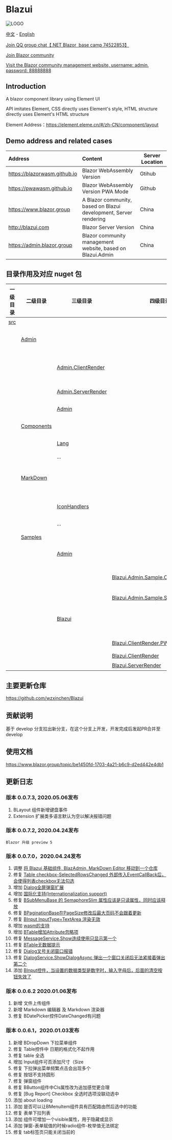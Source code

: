 # Blazui
![LOGO][1]

[中文][37] - [English][36] 

[Join QQ group chat【.NET Blazor  base camp 74522853】][2]

[Join Blazor community][3]

[Visit the Blazor community management website, username: admin, password: 88888888][4]

## Introduction
A blazor component library using Element UI

API imitates Element, CSS directly uses Element's style, HTML structure directly uses Element's HTML structure

Element Address：https://element.eleme.cn/#/zh-CN/component/layout

## Demo address and related cases
| Address | Content | Server Location |
| :----------- | :----------                       | --|
|https://blazorwasm.github.io|Blazor WebAssembly Version |Gtihub|
|https://pwawasm.github.io| Blazor WebAssembly Version PWA Mode|Github|
|https://www.blazor.group | A Blazor community, based on Blazui development, Server rendering |China| 
|http://blazui.com| Blazor Server Version | China |
|https://admin.blazor.group| Blazor community management website, based on Blazui.Admin |China|
## 目录作用及对应 nuget 包

| 一级目录  | 二级目录         | 三级目录                 | 四级目录                                    | 描述                                  | Nuget包                                                                                                                              |
|----------|------------------|-------------------------|--------------------------------------------|---------------------------------------|--------------------------------------------------------------------------------------------------------------------------------------|
| [src][5] |                  |                         |                                            | 存放源码                               |                                                                                                                                      |
|          | [Admin][6]       |                         |                                            | 基于 Blazui 开发的后台管理模板          |                                                                                                                                      |
|          |                  | [Admin.ClientRender][7] |                                            | 模板的 WebAssembly 渲染版（未完成）     |                                                                                                                                      |
|          |                  | [Admin.ServerRender][8] |                                            | 模板的 Server 渲染版                   | [![Nuget](https://img.shields.io/nuget/dt/Blazui.Admin.ServerRender.svg)](https://www.nuget.org/packages/Blazui.Admin.ServerRender/) |
|          |                  | [Admin][9]              |                                            | 仅为模板的界面框架                      | [![Nuget](https://img.shields.io/nuget/dt/Blazui.Admin.svg)](https://www.nuget.org/packages/Blazui.Admin/)                           |
|          | [Components][10] |                         |                                            | Blazui 组件源码                        | [![Nuget](https://img.shields.io/nuget/dt/Blazui.Component.svg)](https://www.nuget.org/packages/Blazui.Component/)                   |
|          |                  | [Lang][11]              |                                            | 多语言功能源码                          |                                                                                                                                      |
|          |                  | ...                     |                                            | 组件源码                               |                                                                                                                                      |
|          | [MarkDown][12]   |                         |                                            | 基于 Blazui 开发的 MarkDown 编辑器      | [![Nuget](https://img.shields.io/nuget/dt/Blazui.MarkDown.svg)](https://www.nuget.org/packages/Blazui.MarkDown/)                     |
|          |                  | [IconHandlers][13]      |                                            | MarkDown 编辑器图标的处理程序           |                                                                                                                                      |
|          |                  | ...                     |                                            | 编辑器源码                             |                                                                                                                                      |
|          | [Samples][14]    |                         |                                            | 所有组件的演示代码                      |                                                                                                                                      |
|          |                  | [Admin][15]             |                                            | Blazui.Admin 的演示代码                |                                                                                                                                      |
|          |                  |                         | [Blazui.Admin.Sample.ClientRender.PWA][16] | PWA WASM 模式，没有服务端，无法运行     |                                                                                                                                      |
|          |                  |                         | [Blazui.Admin.Sample.ServerRender][17]     | Server 模式                           |                                                                                                                                      |
|          |                  | [Blazui][18]            |                                            | Blazui 的演示代码，包括 MarkDown 编辑器 |                                                                                                                                      |
|          |                  |                         | [Blazui.ClientRender.PWA][19]              | PWA WASM 模式                          |                                                                                                                                      |
|          |                  |                         | [Blazui.ClientRender][20]                  | WASM 模式                              |                                                                                                                                      |
|          |                  |                         | [Blazui.ServerRender][21]                  | Server模式                             |                                                                                                                                      |


## 主要更新仓库

https://github.com/wzxinchen/Blazui

## 贡献说明

基于 develop 分支拉出新分支，在这个分支上开发，开发完成后发起PR合并至develop

## 使用文档

https://www.blazor.group/topic/be1450fd-1703-4a21-b6c9-d2ed442e4db1

## 更新日志

### 版本 0.0.7.3, 2020.05.06发布
1. BLayout 组件新增键盘事件
2. Extension 扩展类多语言默认为空以解决报错问题
    
### 版本 0.0.7.2, 2020.04.24发布
    Blazor 升级 preview 5

### 版本 0.0.7.0，2020.04.24发布
1. 调整 [将 Blazui 基础组件, BlazAdmin, MarkDown Editor 移动到一个仓库][22]
2. 修复 [Table checkbox-SelectedRowsChanged 外部传入EventCallBack后，会使得列表checkbox无法勾选][23]
3. 增加 [Dialog全屏弹窗扩展][24]
4. 增加 [国际化支持(Internationalization support) ][25]
5. 修复 [BSubMenuBase 的 SemaphoreSlim 属性应该是只读属性，同时应该释放][26]
6. 修复 [BPaginationBase在PageSize修改后最大页码不会跟着更新][27]
7. 修复 [BInput InputType=TextArea 渲染无效][28]
8. 增加 [wasm的支持][29]
9. 增加 [BTable增加Attribute忽略项][30]
10. 修复 [MessageService.Show连续使用只显示第一个][31]
11. 修复 [BTable无数据提示][32]
12. 修复 [Dialog叉号关闭窗口报错][33]
13. 修复 [DialogService.ShowDialogAsync 弹出一个窗口关闭后无法紧接着弹出第二个][34]
14. 添加 [BInput控件，当设置的数据类型是数字时，输入字母后，后面的清空按钮失效了][35]

### 版本 0.0.6.2 2020.01.06发布
1. 新增 文件上传组件
2. 新增 Markdown 编辑器 及 Markdown 渲染器
3. 修复 BDatePicker控件DateChanged有问题

### 版本 0.0.6.1，2020.01.03发布
1. 新增 BDropDown 下拉菜单组件
2. 修复 Table控件中 日期的格式化不起作用
3. 修复 table 全选
4. 增加 Input组件可否添加尺寸（Size
5. 修复 下拉弹出菜单频繁点击会出现多个
6. 修复 按钮不支持圆形
7. 修复 弹窗组件
8. 修复 BButton组件中Cls属性改为追加感觉更合理
9. 修复 \[Bug Report\] Checkbox 全选时选项没联动选中
10. 添加 about loading
11. 添加 是否可以让BMenuItem组件具有匹配路由然后选中的功能
12. 修复 表单下拉列表
13. 添加 组件可增加一个visible属性，用于隐藏或显示
14. 添加 弹窗-表单赋值的时候radio组件-枚举值无法绑定
15. 修复 tab标签页只能关闭当前的


  [1]: http://static.zybuluo.com/wzxinchen/c9qvwe1agljfwvqm1j34x1fw/BLAZUI%20128.png
  [2]: https://jq.qq.com/?_wv=1027&k=5jdzC6m
  [3]: https://www.blazor.group
  [4]: https://admin.blazor.group
  [5]: https://github.com/wzxinchen/Blazui/tree/master/src
  [6]: https://github.com/wzxinchen/Blazui/tree/master/src/Admin
  [7]: https://github.com/wzxinchen/Blazui/tree/master/src/Admin/Admin.ClientRender
  [8]: https://github.com/wzxinchen/Blazui/tree/master/src/Admin/Admin.ServerRender
  [9]: https://github.com/wzxinchen/Blazui/tree/master/src/Admin/Admin
  [10]: https://github.com/wzxinchen/Blazui/tree/master/src/Components
  [11]: https://github.com/wzxinchen/Blazui/tree/master/src/Components/Lang
  [12]: https://github.com/wzxinchen/Blazui/tree/master/src/Markdown
  [13]: https://github.com/wzxinchen/Blazui/tree/master/src/Markdown/IconHandlers
  [14]: https://github.com/wzxinchen/Blazui/tree/master/src/Samples
  [15]: https://github.com/wzxinchen/Blazui/tree/master/src/Samples/Admin
  [16]: https://github.com/wzxinchen/Blazui/tree/master/src/Samples/Admin/Blazui.Admin.Sample.ClientRender.PWA
  [17]: https://github.com/wzxinchen/Blazui/tree/master/src/Samples/Admin/Blazui.Admin.Sample.ServerRender
  [18]: https://github.com/wzxinchen/Blazui/tree/master/src/Samples/Blazui
  [19]: https://github.com/wzxinchen/Blazui/tree/master/src/Samples/Blazui/Blazui.ClientRender.PWA
  [20]: https://github.com/wzxinchen/Blazui/tree/master/src/Samples/Blazui/Blazui.ClientRender
  [21]: https://github.com/wzxinchen/Blazui/tree/master/src/Samples/Blazui/Blazui.ServerRender
  [22]: https://github.com/wzxinchen/Blazui/issues/90
  [23]: https://github.com/wzxinchen/Blazui/issues/87
  [24]: https://github.com/wzxinchen/Blazui/issues/88
  [25]: https://github.com/wzxinchen/Blazui/issues/89
  [26]: https://github.com/wzxinchen/Blazui/issues/85
  [27]: https://github.com/wzxinchen/Blazui/issues/79
  [28]: https://github.com/wzxinchen/Blazui/issues/80
  [29]: https://github.com/wzxinchen/Blazui/issues/83
  [30]: https://github.com/wzxinchen/Blazui/issues/75
  [31]: https://github.com/wzxinchen/Blazui/issues/77
  [32]: https://github.com/wzxinchen/Blazui/issues/78
  [33]: https://github.com/wzxinchen/Blazui/issues/74
  [34]: https://github.com/wzxinchen/Blazui/issues/73
  [35]: https://github.com/wzxinchen/Blazui/issues/71
  [36]: https://github.com/wzxinchen/Blazui/blob/master/README.en.md
  [37]: https://github.com/wzxinchen/Blazui/blob/master/README.md
